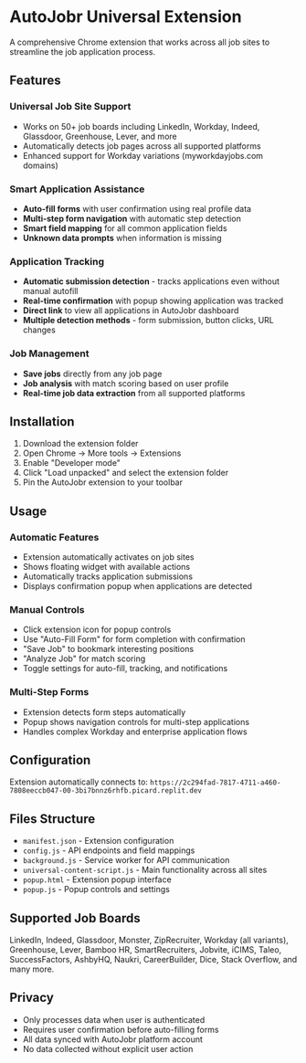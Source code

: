 # AutoJobr Universal Extension

A comprehensive Chrome extension that works across all job sites to streamline the job application process.

## Features

### Universal Job Site Support
- Works on 50+ job boards including LinkedIn, Workday, Indeed, Glassdoor, Greenhouse, Lever, and more
- Automatically detects job pages across all supported platforms
- Enhanced support for Workday variations (myworkdayjobs.com domains)

### Smart Application Assistance
- **Auto-fill forms** with user confirmation using real profile data
- **Multi-step form navigation** with automatic step detection
- **Smart field mapping** for all common application fields
- **Unknown data prompts** when information is missing

### Application Tracking
- **Automatic submission detection** - tracks applications even without manual autofill
- **Real-time confirmation** with popup showing application was tracked
- **Direct link** to view all applications in AutoJobr dashboard
- **Multiple detection methods** - form submission, button clicks, URL changes

### Job Management
- **Save jobs** directly from any job page
- **Job analysis** with match scoring based on user profile
- **Real-time job data extraction** from all supported platforms

## Installation

1. Download the extension folder
2. Open Chrome -> More tools -> Extensions
3. Enable "Developer mode"
4. Click "Load unpacked" and select the extension folder
5. Pin the AutoJobr extension to your toolbar

## Usage

### Automatic Features
- Extension automatically activates on job sites
- Shows floating widget with available actions
- Automatically tracks application submissions
- Displays confirmation popup when applications are detected

### Manual Controls
- Click extension icon for popup controls
- Use "Auto-Fill Form" for form completion with confirmation
- "Save Job" to bookmark interesting positions
- "Analyze Job" for match scoring
- Toggle settings for auto-fill, tracking, and notifications

### Multi-Step Forms
- Extension detects form steps automatically
- Popup shows navigation controls for multi-step applications
- Handles complex Workday and enterprise application flows

## Configuration

Extension automatically connects to:
`https://2c294fad-7817-4711-a460-7808eeccb047-00-3bi7bnnz6rhfb.picard.replit.dev`

## Files Structure

- `manifest.json` - Extension configuration
- `config.js` - API endpoints and field mappings
- `background.js` - Service worker for API communication
- `universal-content-script.js` - Main functionality across all sites
- `popup.html` - Extension popup interface
- `popup.js` - Popup controls and settings

## Supported Job Boards

LinkedIn, Indeed, Glassdoor, Monster, ZipRecruiter, Workday (all variants), Greenhouse, Lever, Bamboo HR, SmartRecruiters, Jobvite, iCIMS, Taleo, SuccessFactors, AshbyHQ, Naukri, CareerBuilder, Dice, Stack Overflow, and many more.

## Privacy

- Only processes data when user is authenticated
- Requires user confirmation before auto-filling forms
- All data synced with AutoJobr platform account
- No data collected without explicit user action